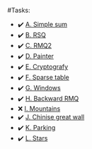 #Tasks:
- :heavy_check_mark: [A. Simple sum](https://codeforces.com/group/QmrArgR1Jp/contest/269449/problem/A?locale=en)
 - :heavy_check_mark: [B. RSQ](https://codeforces.com/group/QmrArgR1Jp/contest/269449/problem/B)
- :heavy_check_mark: [C. RMQ2](https://codeforces.com/group/QmrArgR1Jp/contest/269449/problem/C)
- :heavy_check_mark: [D. Painter](https://codeforces.com/group/QmrArgR1Jp/contest/269449/problem/D)
- :heavy_check_mark: [E. Cryptografy](https://codeforces.com/group/QmrArgR1Jp/contest/269449/problem/E?locale=en)
- :heavy_check_mark: [F. Sparse table](https://codeforces.com/group/QmrArgR1Jp/contest/269449/problem/F)
- :heavy_check_mark: [G. Windows](https://codeforces.com/group/QmrArgR1Jp/contest/269449/problem/G)
- :heavy_check_mark: [H. Backward RMQ](https://codeforces.com/group/QmrArgR1Jp/contest/269449/problem/H)
- :x: [I. Mountains](https://codeforces.com/group/QmrArgR1Jp/contest/269449/problem/I?locale=en)
- :heavy_check_mark: [J. Chinise great wall](https://codeforces.com/group/QmrArgR1Jp/contest/269449/problem/J?locale=en)
- :heavy_check_mark: [K. Parking](https://codeforces.com/group/QmrArgR1Jp/contest/269449/problem/K?locale=en)
- :heavy_check_mark: [L. Stars](https://codeforces.com/group/QmrArgR1Jp/contest/269449/problem/L?locale=en)